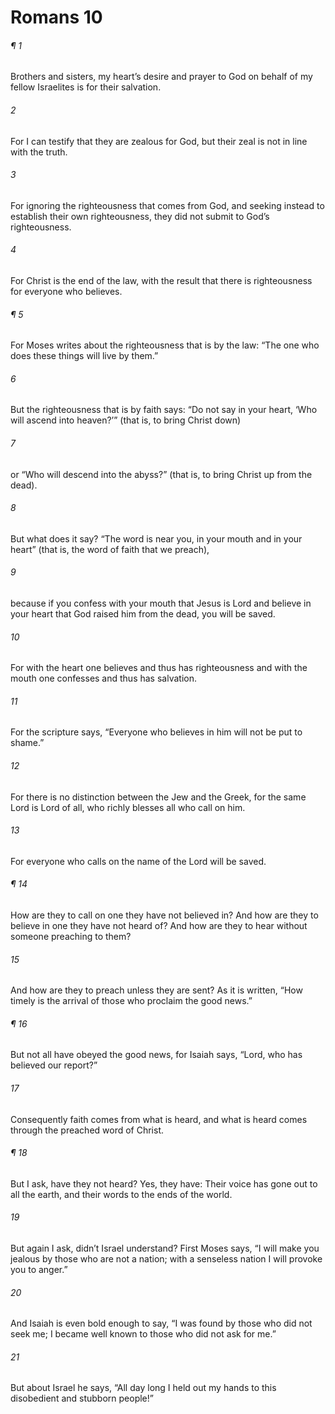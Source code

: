 # Romans 10
###### ¶ 1
Brothers and sisters, my heart’s desire and prayer to God on behalf of my fellow Israelites is for their salvation.
###### 2
For I can testify that they are zealous for God, but their zeal is not in line with the truth.
###### 3
For ignoring the righteousness that comes from God, and seeking instead to establish their own righteousness, they did not submit to God’s righteousness.
###### 4
For Christ is the end of the law, with the result that there is righteousness for everyone who believes.
###### ¶ 5
For Moses writes about the righteousness that is by the law: “The one who does these things will live by them.”
###### 6
But the righteousness that is by faith says: “Do not say in your heart, ‘Who will ascend into heaven?’” (that is, to bring Christ down)
###### 7
or “Who will descend into the abyss?” (that is, to bring Christ up from the dead).
###### 8
But what does it say? “The word is near you, in your mouth and in your heart” (that is, the word of faith that we preach),
###### 9
because if you confess with your mouth that Jesus is Lord and believe in your heart that God raised him from the dead, you will be saved.
###### 10
For with the heart one believes and thus has righteousness and with the mouth one confesses and thus has salvation.
###### 11
For the scripture says, “Everyone who believes in him will not be put to shame.”
###### 12
For there is no distinction between the Jew and the Greek, for the same Lord is Lord of all, who richly blesses all who call on him.
###### 13
For everyone who calls on the name of the Lord will be saved.
###### ¶ 14
How are they to call on one they have not believed in? And how are they to believe in one they have not heard of? And how are they to hear without someone preaching to them?
###### 15
And how are they to preach unless they are sent? As it is written, “How timely is the arrival of those who proclaim the good news.”
###### ¶ 16
But not all have obeyed the good news, for Isaiah says, “Lord, who has believed our report?”
###### 17
Consequently faith comes from what is heard, and what is heard comes through the preached word of Christ.
###### ¶ 18
But I ask, have they not heard? Yes, they have: Their voice has gone out to all the earth, and their words to the ends of the world.
###### 19
But again I ask, didn’t Israel understand? First Moses says, “I will make you jealous by those who are not a nation; with a senseless nation I will provoke you to anger.”
###### 20
And Isaiah is even bold enough to say, “I was found by those who did not seek me; I became well known to those who did not ask for me.”
###### 21
But about Israel he says, “All day long I held out my hands to this disobedient and stubborn people!”
